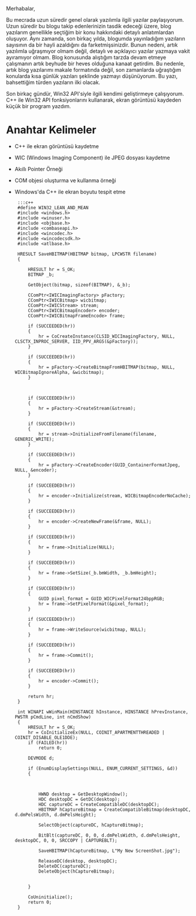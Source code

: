 <!--
.. date: 2019/05/23 22:16
.. slug: windows-api-ile-ekran-goruntusu
.. title: Windows Api İle Ekran Görüntüsü Yakalamak
.. description: Win32/C++ uygulaması ile, ekran görüntüsü kaydediyoruz.
-->

Merhabalar,

Bu mecrada uzun süredir genel olarak yazılımla ilgili yazılar paylaşıyorum. Uzun süredir bu blogu takip edenlerinizin
tasdik edeceği üzere, blog yazılarım genellikle seçtiğim bir konu hakkındaki detaylı anlatımlardan oluşuyor. Aynı zamanda,
son birkaç yılda, blogumda yayınladığım yazıların sayısının da bir hayli azaldığını da farketmişsinizdir. Bunun nedeni,
artık yazılımla uğraşmıyor olmam değil, detaylı ve açıklayıcı yazılar yazmaya vakit ayıramıyor olmam. Blog konusunda
alıştığım tarzda devam etmeye çalışmanın artık beyhude bir heves olduğuna kanaat getirdim. Bu nedenle, artık blog
yazılarımı makale formatında değil, son zamanlarda uğraştığım konularda kısa günlük yazıları şeklinde yazmayı düşünüyorum.
Bu yazı, bahsettiğim türden yazıların ilki olacak.

Son birkaç gündür, Win32 API'siyle ilgili kendimi geliştirmeye çalışıyorum. C++ ile Win32 API fonksiyonlarını kullanarak,
ekran görüntüsü kaydeden küçük bir program yazdım.

Anahtar Kelimeler
=================

 - C++ ile ekran görüntüsü kaydetme
 - WIC (Windows Imaging Component) ile JPEG dosyası kaydetme
 - Akıllı Pointer Örneği
 - COM objesi oluşturma ve kullanma örneği
 - Windows'da C++ ile ekran boyutu tespit etme


        :::c++
        #define WIN32_LEAN_AND_MEAN
        #include <windows.h>
        #include <winuser.h>
        #include <objbase.h>
        #include <combaseapi.h>
        #include <wincodec.h>
        #include <wincodecsdk.h>
        #include <atlbase.h>

        HRESULT SaveHBITMAP(HBITMAP bitmap, LPCWSTR filename)
        {

            HRESULT hr = S_OK;
            BITMAP _b;

            GetObject(bitmap, sizeof(BITMAP), &_b);

            CComPtr<IWICImagingFactory> pFactory;
            CComPtr<IWICBitmap> wicbitmap;
            CComPtr<IWICStream> stream;
            CComPtr<IWICBitmapEncoder> encoder;
            CComPtr<IWICBitmapFrameEncode> frame;

            if (SUCCEEDED(hr))
            {
                hr = CoCreateInstance(CLSID_WICImagingFactory, NULL, CLSCTX_INPROC_SERVER, IID_PPV_ARGS(&pFactory));
            }

            if (SUCCEEDED(hr))
            {
                hr = pFactory->CreateBitmapFromHBITMAP(bitmap, NULL, WICBitmapIgnoreAlpha, &wicbitmap);
            }



            if (SUCCEEDED(hr))
            {
                hr = pFactory->CreateStream(&stream);
            }

            if (SUCCEEDED(hr))
            {
                hr = stream->InitializeFromFilename(filename, GENERIC_WRITE);
            }

            if (SUCCEEDED(hr))
            {
                hr = pFactory->CreateEncoder(GUID_ContainerFormatJpeg, NULL, &encoder);
            }

            if (SUCCEEDED(hr))
            {
                hr = encoder->Initialize(stream, WICBitmapEncoderNoCache);
            }

            if (SUCCEEDED(hr))
            {
                hr = encoder->CreateNewFrame(&frame, NULL);
            }

            if (SUCCEEDED(hr))
            {
                hr = frame->Initialize(NULL);
            }

            if (SUCCEEDED(hr))
            {
                hr = frame->SetSize(_b.bmWidth, _b.bmHeight);
            }

            if (SUCCEEDED(hr))
            {
                GUID pixel_format = GUID_WICPixelFormat24bppRGB;
                hr = frame->SetPixelFormat(&pixel_format);
            }

            if (SUCCEEDED(hr))
            {
                hr = frame->WriteSource(wicbitmap, NULL);
            }

            if (SUCCEEDED(hr))
            {
                hr = frame->Commit();
            }

            if (SUCCEEDED(hr))
            {
                hr = encoder->Commit();
            }

            return hr;
        }

        int WINAPI wWinMain(HINSTANCE hInstance, HINSTANCE hPrevInstance, PWSTR pCmdLine, int nCmdShow)
        {
            HRESULT hr = S_OK;
            hr = CoInitializeEx(NULL, COINIT_APARTMENTTHREADED | COINIT_DISABLE_OLE1DDE);
            if (FAILED(hr))
                return 0;

            DEVMODE d;

            if (EnumDisplaySettings(NULL, ENUM_CURRENT_SETTINGS, &d))
            {



                HWND desktop = GetDesktopWindow();
                HDC desktopDC = GetDC(desktop);
                HDC captureDC = CreateCompatibleDC(desktopDC);
                HBITMAP hCaptureBitmap = CreateCompatibleBitmap(desktopDC, d.dmPelsWidth, d.dmPelsHeight);

                SelectObject(captureDC, hCaptureBitmap);

                BitBlt(captureDC, 0, 0, d.dmPelsWidth, d.dmPelsHeight, desktopDC, 0, 0, SRCCOPY | CAPTUREBLT);

                SaveHBITMAP(hCaptureBitmap, L"My New ScreenShot.jpg");

                ReleaseDC(desktop, desktopDC);
                DeleteDC(captureDC);
                DeleteObject(hCaptureBitmap);

                
            }

            CoUninitialize();
            return 0;
        }
        
